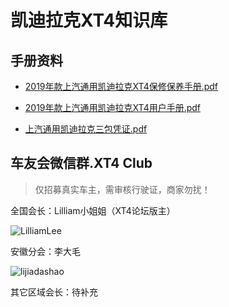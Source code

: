# 凯迪拉克XT4知识库


## 手册资料


- [2019年款上汽通用凯迪拉克XT4保修保养手册.pdf](https://github.com/alex102400/xt4/blob/master/2019%E5%B9%B4%E6%AC%BE%E4%B8%8A%E6%B1%BD%E9%80%9A%E7%94%A8%E5%87%AF%E8%BF%AA%E6%8B%89%E5%85%8BXT4%E4%BF%9D%E4%BF%AE%E4%BF%9D%E5%85%BB%E6%89%8B%E5%86%8C.pdf)

- [2019年款上汽通用凯迪拉克XT4用户手册.pdf](https://github.com/alex102400/xt4/blob/master/2019%E5%B9%B4%E6%AC%BE%E4%B8%8A%E6%B1%BD%E9%80%9A%E7%94%A8%E5%87%AF%E8%BF%AA%E6%8B%89%E5%85%8BXT4%E7%94%A8%E6%88%B7%E6%89%8B%E5%86%8C.pdf)

- [上汽通用凯迪拉克三包凭证.pdf](https://github.com/alex102400/xt4/blob/master/%E4%B8%8A%E6%B1%BD%E9%80%9A%E7%94%A8%E5%87%AF%E8%BF%AA%E6%8B%89%E5%85%8B%E4%B8%89%E5%8C%85%E5%87%AD%E8%AF%81.pdf)


## 车友会微信群.XT4 Club
> 仅招募真实车主，需审核行驶证，商家勿扰！

全国会长：Lilliam小姐姐（XT4论坛版主）

![LilliamLee](https://user-images.githubusercontent.com/12932086/70524711-b8e4fd00-1b80-11ea-811e-4938089f8f3c.png)

安徽分会：李大毛

![lijiadashao](https://user-images.githubusercontent.com/12932086/70524562-63a8eb80-1b80-11ea-9ae3-e8237632928d.jpg)


其它区域会长：待补充






